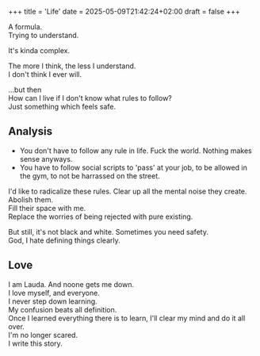 +++
title = 'Life'
date = 2025-05-09T21:42:24+02:00
draft = false
+++

A formula.  
Trying to understand.

It's kinda complex.

The more I think, the less I understand.  
I don't think I ever will.

...but then  
How can I live if I don't know what rules to follow?  
Just something which feels safe.

## Analysis
- You don't have to follow any rule in life. Fuck the world. Nothing makes sense anyways.
- You have to follow social scripts to 'pass' at your job, to be allowed in the gym, to not be harrassed on the street.

I'd like to radicalize these rules. Clear up all the mental noise they create. Abolish them.  
Fill their space with me.  
Replace the worries of being rejected with pure existing.

But still, it's not black and white. Sometimes you need safety.  
God, I hate defining things clearly.

## Love

I am Lauda. And noone gets me down.  
I love myself, and everyone.  
I never step down learning.  
My confusion beats all definition.  
Once I learned everything there is to learn, I'll clear my mind and do it all over.  
I'm no longer scared.  
I write this story.

